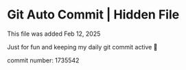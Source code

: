 # Git Auto Commit | Hidden File

This file was added Feb 12, 2025

Just for fun and keeping my daily git commit active 🤪

commit number: 1735542
